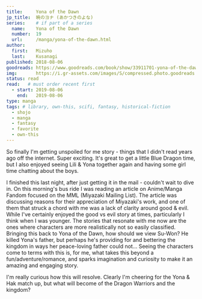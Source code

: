```yaml
---
title:     Yona of the Dawn
jp_title:  暁のヨナ (あかつきのよな)
series:    # if part of a series
  name:    Yona of the Dawn
  number:  19
  url:     /manga/yona-of-the-dawn.html
author: 
  first:   Mizuho 
  last:    Kusanagi
published: 2018-08-06 
goodreads: https://www.goodreads.com/book/show/33911701-yona-of-the-dawn-vol-19
img:       https://i.gr-assets.com/images/S/compressed.photo.goodreads.com/books/1565702940l/33911701._SY475_.jpg
status: read
read:   # must order recent first
  - start: 2019-08-06 
    end:   2019-08-06
type: manga
tags: # library, own-this, scifi, fantasy, historical-fiction
  - shojo
  - manga
  - fantasy
  - favorite
  - own-this
---
```


So finally I'm getting unspoiled for me story - things that I didn't read years ago off the internet. Super exciting. It's great to get a little Blue Dragon time, but I also enjoyed seeing Lili & Yona together again and having some girl time chatting about the boys. 

I finished this last night, after just getting it in the mail - couldn't wait to dive in. On this morning's bus ride I was reading an article on Anime/Manga Fandom focused on the MML (Miyazaki Mailing List). The article was discussing reasons for their appreciation of Miyazaki's work, and one of them that struck a chord with me was a lack of clarity around good & evil. While I've certainly enjoyed the good vs evil story at times, particularly I think when I was younger. The stories that resonate with me now are the ones where characters are more realistically not so easily classified. Bringing this back to Yona of the Dawn, how should we view Su-Won? He killed Yona's father, but perhaps he's providing for and bettering the kingdom in ways her peace-loving father could not... Seeing the characters come to terms with this is, for me, what takes this beyond a fun/adventure/romance, and sparks imagination and curiosity to make it an amazing and engaging story.

I'm really curious how this will resolve. Clearly I'm cheering for the Yona & Hak match up, but what will become of the Dragon Warriors and the kingdom?